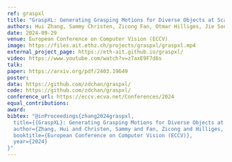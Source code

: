 ```yaml
---
ref: graspxl
title: "GraspXL: Generating Grasping Motions for Diverse Objects at Scale"
authors: Hui Zhang, Sammy Christen, Zicong Fan, Otmar Hilliges, Jie Song
date: 2024-09-29
venue: European Conference on Computer Vision (ECCV)
image: https://files.ait.ethz.ch/projects/graspxl/graspxl.mp4
external_project_page: https://eth-ait.github.io/graspxl/
video: https://www.youtube.com/watch?v=z7axE9F7d6s
talk: 
paper: https://arxiv.org/pdf/2403.19649
poster: 
data: https://github.com/zdchan/graspxl/ 
code: https://github.com/zdchan/graspxl/
conference_url: https://eccv.ecva.net/Conferences/2024
equal_contributions: 
award: 
bibtex: "@inProceedings{zhang2024graspxl,
  title={{GraspXL}: Generating Grasping Motions for Diverse Objects at Scale},
  author={Zhang, Hui and Christen, Sammy and Fan, Zicong and Hilliges, Otmar and Song, Jie},
  booktitle={European Conference on Computer Vision (ECCV)},
  year={2024}
}"
---
```

